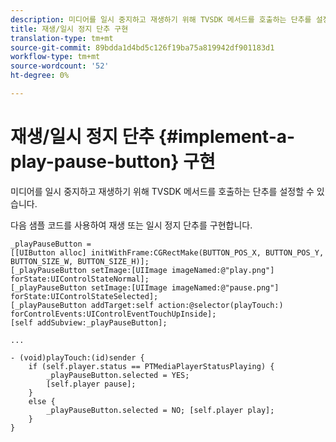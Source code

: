 ```yaml
---
description: 미디어를 일시 중지하고 재생하기 위해 TVSDK 메서드를 호출하는 단추를 설정할 수 있습니다.
title: 재생/일시 정지 단추 구현
translation-type: tm+mt
source-git-commit: 89bdda1d4bd5c126f19ba75a819942df901183d1
workflow-type: tm+mt
source-wordcount: '52'
ht-degree: 0%

---
```



# 재생/일시 정지 단추 {#implement-a-play-pause-button} 구현

미디어를 일시 중지하고 재생하기 위해 TVSDK 메서드를 호출하는 단추를 설정할 수 있습니다.

다음 샘플 코드를 사용하여 재생 또는 일시 정지 단추를 구현합니다.

<!--<a id="example_BC2632D673FE451190A30A23145090D0"></a>-->

```
_playPauseButton =  
[[UIButton alloc] initWithFrame:CGRectMake(BUTTON_POS_X, BUTTON_POS_Y, BUTTON_SIZE_W, BUTTON_SIZE_H)]; 
[_playPauseButton setImage:[UIImage imageNamed:@"play.png"] forState:UIControlStateNormal];  
[_playPauseButton setImage:[UIImage imageNamed:@"pause.png"] forState:UIControlStateSelected]; 
[_playPauseButton addTarget:self action:@selector(playTouch:) forControlEvents:UIControlEventTouchUpInside]; 
[self addSubview:_playPauseButton]; 
 
... 
 
- (void)playTouch:(id)sender { 
    if (self.player.status == PTMediaPlayerStatusPlaying) { 
        _playPauseButton.selected = YES;  
        [self.player pause]; 
    } 
    else { 
        _playPauseButton.selected = NO; [self.player play]; 
    } 
} 
```
